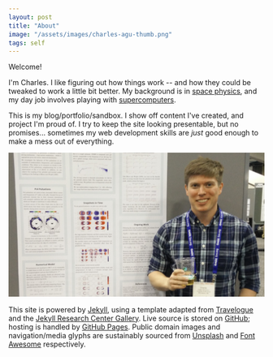 ```yaml
---
layout: post
title: "About"
image: "/assets/images/charles-agu-thumb.png"
tags: self
---
```


Welcome!

I'm Charles. I like figuring out how things work -- and how they could be tweaked to work a little bit better. My background is in [space physics](https://conservancy.umn.edu/handle/11299/181780), and my day job involves playing with [supercomputers](http://www.cray.com/).

This is my blog/portfolio/sandbox. I show off content I've created, and project I'm proud of. I try to keep the site looking presentable, but no promises... sometimes my web development skills are *just* good enough to make a mess out of everything.

![Charles at AGU, December 2015](/assets/images/charles-agu-16x9.png)

This site is powered by [Jekyll](https://jekyllrb.com/), using a template adapted from [Travelogue](http://themes.jekyllrc.org/travelogue/) and the [Jekyll Research Center Gallery](http://themes.jekyllrc.org/). Live source is stored on [GitHub](https://github.com/charles-uno/charles-uno.github.io); hosting is handled by [GitHub Pages](https://pages.github.com/). Public domain images and navigation/media glyphs are sustainably sourced from [Unsplash](https://unsplash.com/) and [Font Awesome](http://fontawesome.io/) respectively.
